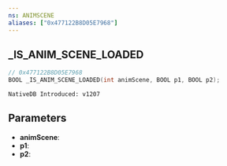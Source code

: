 ```yaml
---
ns: ANIMSCENE
aliases: ["0x477122B8D05E7968"]
---
```

## _IS_ANIM_SCENE_LOADED

```c
// 0x477122B8D05E7968
BOOL _IS_ANIM_SCENE_LOADED(int animScene, BOOL p1, BOOL p2);
```

```
NativeDB Introduced: v1207
```

## Parameters
* **animScene**:
* **p1**:
* **p2**:

